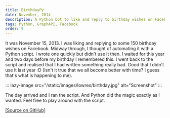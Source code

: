 ```yaml
---
title: BirthdayPy
date: November, 2014
description: A Python bot to like and reply to birthday wishes on Facebook
tags: Python, GraphAPI, Facebook
order: 9
---
```


It was November 15, 2013\. I was liking and replying to some 150 birthday wishes on Facebook. Midway through, I thought of automating it with a Python script. I wrote one quickly but didn't use it then. I waited for this year and two days before my birthday I remembered this. I went back to the script and realised that I had written something really bad. Good that I didn't use it last year :D (Isn't it true that we all become better with time? I guess that's what is happening to me).

::: lazy-image src="/static/images/lowres/birthday.jpg" alt="Screenshot" :::

The day arrived and I ran the script. And Python did the magic exactly as I wanted. Feel free to play around with the script.

[[Source on GitHub]](http://github.com/astronomersiva/birthdayWishesReplier/)
